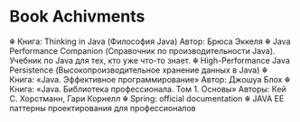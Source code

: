 # Book Achivments
☬ Книга: Thinking in Java (Философия Java) Автор: Брюса Эккеля
☬ Java Performance Companion (Справочник по производительности Java). Учебник по Java для тех, кто уже что-то знает. 
☬ High-Performance Java Persistence (Высокопроизводительное хранение данных в Java)
☬ Книга: «Java. Эффективное программирование» Автор: Джошуа Блох
☬ Книга: «Java. Библиотека профессионала. Том 1. Основы» Авторы: Кей С. Хорстманн, Гари Корнелл
☬ Spring: official documentation
☬ JAVA EE паттерны проектирования для профессионалов

